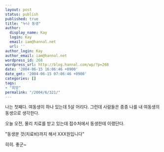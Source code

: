 ```yaml
---
layout: post
status: publish
published: true
title: "누나 동생"
author:
  display_name: Kay
  login: Kay
  email: iam@hannal.net
  url: ''
author_login: Kay
author_email: iam@hannal.net
wordpress_id: 268
wordpress_url: http://blog.hannal.com/wp/?p=268
date: '2004-06-15 16:06:46 +0900'
date_gmt: '2004-06-15 07:06:46 +0900'
categories: []
tags:
- "희망"
permalink: "/2004/6/321/"
---
```

<p>나는 첫째다. 여동생이 하나 있는데 5살 어리다. 그런데 사람들은 종종 나를 내 여동생의 동생으로 생각한다.</p>
<p>오늘 오전, 물리 치료를 받고 있는데 접수처에서 동생한테 이랬단다.</p>
<p>"동생분 것(치료비)까지 해서 XXX원입니다"</p>
<p>히히. 좋군~</p>
